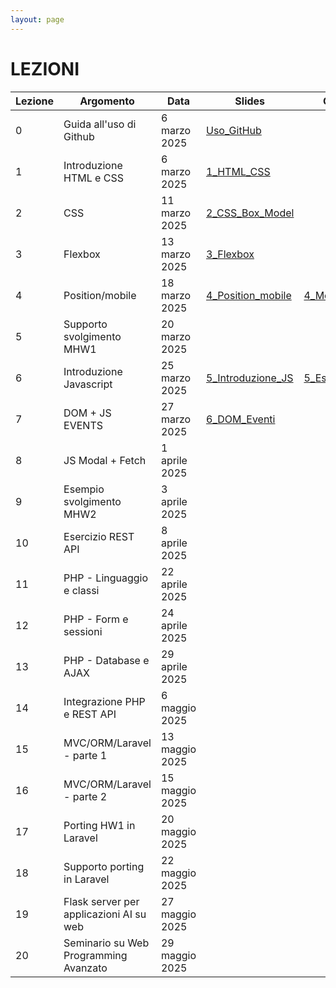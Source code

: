 ```yaml
---
layout: page
---
```


# LEZIONI

| Lezione | Argomento                                    | Data                | Slides | Codice |
|---------|----------------------------------------------|----------------------|--------|--------|
| 0       | Guida all'uso di Github                      | 6 marzo 2025         | [Uso_GitHub](https://studentiunict-my.sharepoint.com/:b:/g/personal/simone_palazzo_unict_it/Ea4MkN3rGrRFnfImnw2p8VMByI0qejervGa_A3fJni03ZQ?e=2mqAIF)       |        |
| 1       | Introduzione HTML e CSS                      | 6 marzo 2025         | [1_HTML_CSS](https://drive.google.com/file/d/12wBHa6kBx7QZq_IP4fgD5pXTrGngScko/view?usp=sharing)       |        |
| 2       | CSS                                          | 11 marzo 2025        | [2_CSS_Box_Model](https://drive.google.com/file/d/10q3vg1TOWWIkmpNv4t235p8FpRgByfwc/view?usp=sharing)       |        |
| 3       | Flexbox                                      | 13 marzo 2025        | [3_Flexbox](https://drive.google.com/file/d/1GtLPUZl2Xc7_m77AB2KVpnfuvvDKM1vi/view?usp=sharing)       |        |
| 4       | Position/mobile                              | 18 marzo 2025        | [4_Position_mobile](https://drive.google.com/file/d/1JC9WtRfH8O3b9SlhRN5edhjm9WReu8DP/view?usp=sharing)      |    [4_Mobile_Code](https://drive.google.com/file/d/1zIEdQuYdr2qNgH_j2cv9hMQ1H8y_bZHt/view?usp=sharing)    |
| 5       | Supporto svolgimento MHW1                    | 20 marzo 2025        |        |        |
| 6       | Introduzione Javascript                      | 25 marzo 2025        | [5_Introduzione_JS](https://drive.google.com/file/d/1KPX1ZQTKlVh_X7uASYfHMAf06VkXhVTh/view?usp=sharing)       |   [5_Esempi_JS](https://drive.google.com/file/d/1xn2SeUfR_0aKNKFS2_VSNtLHZ-DCss2b/view?usp=sharing)     |
| 7       | DOM + JS EVENTS                              | 27 marzo 2025        | [6_DOM_Eventi](https://drive.google.com/file/d/118rwqzcV0jPd4ZHYqfmsJZ6Ojnbf3iZY/view?usp=sharing)       |        |
| 8       | JS Modal + Fetch                             | 1 aprile 2025        |        |        |
| 9       | Esempio svolgimento MHW2                     | 3 aprile 2025        |        |        |
| 10      | Esercizio REST API                           | 8 aprile 2025        |        |        |
| 11      | PHP - Linguaggio e classi                    | 22 aprile 2025       |        |        |
| 12      | PHP - Form e sessioni                        | 24 aprile 2025       |        |        |
| 13      | PHP - Database e AJAX                        | 29 aprile 2025       |        |        |
| 14      | Integrazione PHP e REST API                  | 6 maggio 2025        |        |        |
| 15      | MVC/ORM/Laravel - parte 1                    | 13 maggio 2025       |        |        |
| 16      | MVC/ORM/Laravel - parte 2                    | 15 maggio 2025       |        |        |
| 17      | Porting HW1 in Laravel                       | 20 maggio 2025       |        |        |
| 18      | Supporto porting in Laravel                  | 22 maggio 2025       |        |        |
| 19      | Flask server per applicazioni AI su web      | 27 maggio 2025       |        |        |
| 20      | Seminario su Web Programming Avanzato        | 29 maggio 2025       |        |        |
